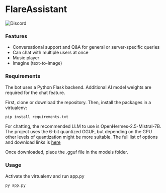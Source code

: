 # FlareAssistant

![Discord](https://discord.com/api/guilds/513855202797813791/embed.png)

### Features
- Conversational support and Q&A for general or server-specific queries
- Can chat with multiple users at once
- Music player
- Imagine (text-to-image)

### Requirements
The bot uses a Python Flask backend. Additional AI model weights are required for the chat feature.

First, clone or download the repository. Then, install the packages in a virtualenv:
```bash
pip install requirements.txt
```

For chatting, the recommended LLM to use is OpenHermes-2.5-Mistral-7B. The project uses the 6-bit quantized GGUF, but depending on the GPU other levels of quantization might be more suitable. The full list of options and download links is [here](https://huggingface.co/TheBloke/OpenHermes-2.5-Mistral-7B-GGUF)

Once downloaded, place the .gguf file in the models folder.

### Usage
Activate the virtualenv and run app.py
```bash
py app.py
```
